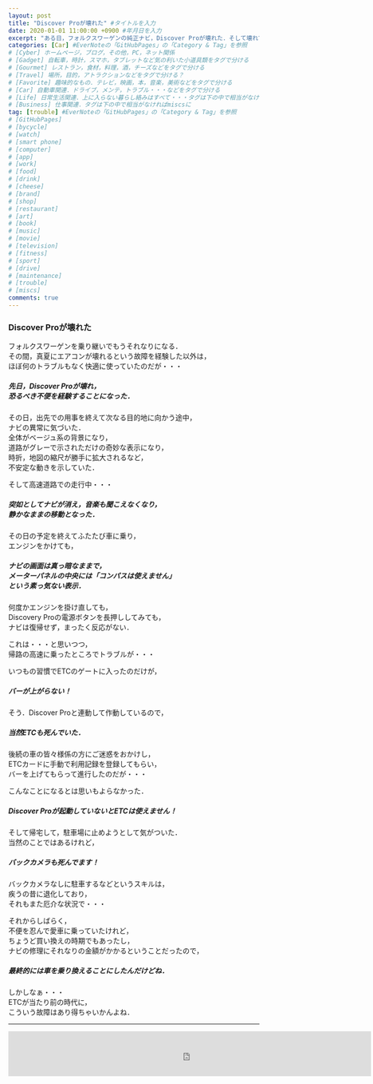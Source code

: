 ```yaml
---
layout: post
title: "Discover Proが壊れた" #タイトルを入力
date: 2020-01-01 11:00:00 +0900 #年月日を入力
excerpt: "ある日，フォルクスワーゲンの純正ナビ，Discover Proが壊れた．そして壊れてみるとそれは相応に不便で・・・" #home画面でタイトルの下に表示される短文を入力
categories: [Car] #EverNoteの「GitHubPages」の「Category & Tag」を参照
# [Cyber] ホームページ，ブログ，その他，PC，ネット関係
# [Gadget] 自転車，時計，スマホ，タブレットなど気の利いた小道具類をタグで分ける
# [Gourmet] レストラン，食材，料理，酒，チーズなどをタグで分ける
# [Travel] 場所，目的，アトラクションなどをタグで分ける？
# [Favorite] 趣味的なもの．テレビ，映画，本，音楽，美術などをタグで分ける
# [Car] 自動車関連．ドライブ，メンテ，トラブル・・・などをタグで分ける
# [Life] 日常生活関連．上に入らない暮らし絡みはすべて・・・タグは下の中で相当がなければmiscsに
# [Business] 仕事関連．タグは下の中で相当がなければmiscsに
tag: [trouble] #EverNoteの「GitHubPages」の「Category & Tag」を参照
# [GitHubPages]
# [bycycle]
# [watch]
# [smart phone]
# [computer]
# [app]
# [work]
# [food]
# [drink]
# [cheese]
# [brand]
# [shop]
# [restaurant]
# [art]
# [book]
# [music]
# [movie]
# [television]
# [fitness]
# [sport]
# [drive]
# [maintenance]
# [trouble]
# [miscs]
comments: true
---
```

### Discover Proが壊れた
フォルクスワーゲンを乗り継いでもうそれなりになる．  
その間，真夏にエアコンが壊れるという故障を経験した以外は，  
ほぼ何のトラブルもなく快適に使っていたのだが・・・

##### 先日，Discover Proが壊れ，<br />恐るべき不便を経験することになった．

その日，出先での用事を終えて次なる目的地に向かう途中，  
ナビの異常に気づいた．  
全体がベージュ系の背景になり，  
道路がグレーで示されただけの奇妙な表示になり，  
時折，地図の縮尺が勝手に拡大されるなど，  
不安定な動きを示していた．

そして高速道路での走行中・・・
##### 突如としてナビが消え，音楽も聞こえなくなり，<br />静かなままの移動となった．

その日の予定を終えてふたたび車に乗り，  
エンジンをかけても，

##### ナビの画面は真っ暗なままで，<br />メーターパネルの中央には「コンパスは使えません」<br />という素っ気ない表示．

何度かエンジンを掛け直しても，  
Discovery Proの電源ボタンを長押ししてみても，  
ナビは復帰せず，まったく反応がない．

これは・・・と思いつつ，  
帰路の高速に乗ったところでトラブルが・・・

いつもの習慣でETCのゲートに入ったのだけが，
##### バーが上がらない！

そう．Discover Proと連動して作動しているので，
##### 当然ETCも死んでいた．

後続の車の皆々様係の方にご迷惑をおかけし，  
ETCカードに手動で利用記録を登録してもらい，  
バーを上げてもらって進行したのだが・・・

こんなことになるとは思いもよらなかった．  
##### Discover Proが起動していないとETCは使えません！

そして帰宅して，駐車場に止めようとして気がついた．  
当然のことではあるけれど，
##### バックカメラも死んでます！
バックカメラなしに駐車するなどというスキルは，  
疾うの昔に退化しており，  
それもまた厄介な状況で・・・

それからしばらく，  
不便を忍んで愛車に乗っていたけれど，  
ちょうど買い換えの時期でもあったし，  
ナビの修理にそれなりの金額がかかるということだったので，
##### 最終的には車を乗り換えることにしたんだけどね．

しかしなぁ・・・  
ETCが当たり前の時代に，  
こういう故障はあり得ちゃいかんよね．

*****

<iframe src="https://rcm-fe.amazon-adsystem.com/e/cm?o=9&p=48&l=ez&f=ifr&linkID=850b58a06c65ee4a69681349a14046b9&t=palibera-22&tracking_id=palibera-22" width="728" height="90" scrolling="no" border="0" marginwidth="0" style="border:none;" frameborder="0"></iframe>
